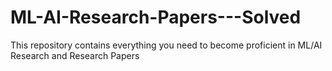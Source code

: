 # ML-AI-Research-Papers---Solved
This repository contains everything you need to become proficient in ML/AI Research and Research Papers
